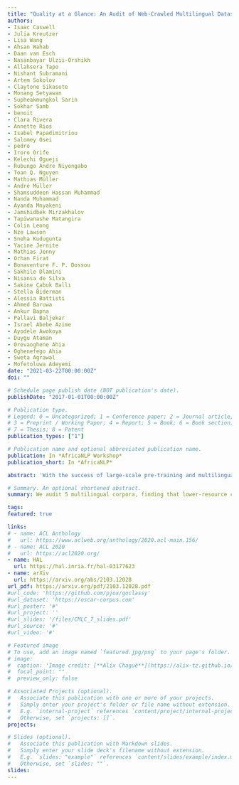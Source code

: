 ```yaml
---
title: "Quality at a Glance: An Audit of Web-Crawled Multilingual Datasets"
authors:
- Isaac Caswell 
- Julia Kreutzer
- Lisa Wang
- Ahsan Wahab
- Daan van Esch
- Nasanbayar Ulzii-Orshikh
- Allahsera Tapo
- Nishant Subramani
- Artem Sokolov
- Claytone Sikasote
- Monang Setyawan
- Supheakmungkol Sarin
- Sokhar Samb
- benoit
- Clara Rivera
- Annette Rios
- Isabel Papadimitriou
- Salomey Osei
- pedro
- Iroro Orife
- Kelechi Ogueji
- Rubungo Andre Niyongabo
- Toan Q. Nguyen
- Mathias Müller
- André Müller
- Shamsuddeen Hassan Muhammad
- Nanda Muhammad
- Ayanda Mnyakeni
- Jamshidbek Mirzakhalov
- Tapiwanashe Matangira
- Colin Leong
- Nze Lawson
- Sneha Kudugunta
- Yacine Jernite
- Mathias Jenny
- Orhan Firat
- Bonaventure F. P. Dossou
- Sakhile Dlamini
- Nisansa de Silva
- Sakine Çabuk Ballı
- Stella Biderman
- Alessia Battisti
- Ahmed Baruwa
- Ankur Bapna
- Pallavi Baljekar
- Israel Abebe Azime
- Ayodele Awokoya
- Duygu Ataman
- Orevaoghene Ahia
- Oghenefego Ahia
- Sweta Agrawal
- Mofetoluwa Adeyemi
date: "2021-03-22T00:00:00Z"
doi: ""

# Schedule page publish date (NOT publication's date).
publishDate: "2017-01-01T00:00:00Z"

# Publication type.
# Legend: 0 = Uncategorized; 1 = Conference paper; 2 = Journal article;
# 3 = Preprint / Working Paper; 4 = Report; 5 = Book; 6 = Book section;
# 7 = Thesis; 8 = Patent
publication_types: ["1"]

# Publication name and optional abbreviated publication name.
publication: In *AfricaNLP Workshop*
publication_short: In *AfricaNLP*

abstract: 'With the success of large-scale pre-training and multilingual modeling in Natural Language Processing (NLP), recent years have seen a proliferation of large, web-mined text datasets covering hundreds of languages. However, to date there has been no systematic analysis of the quality of these publicly available datasets, or whether the datasets actually contain content in the languages they claim to represent. In this work, we manually audit the quality of 205 language-specific corpora released with five major public datasets (CCAligned, ParaCrawl, WikiMatrix, OSCAR, mC4), and audit the correctness of language codes in a sixth (JW300). We find that lower-resource corpora have systematic issues: at least 15 corpora are completely erroneous, and a significant fraction contains less than 50% sentences of acceptable quality. Similarly, we find 82 corpora that are mislabeled or use nonstandard/ambiguous language codes. We demonstrate that these issues are easy to detect even for non-speakers of the languages in question, and supplement the human judgements with automatic analyses. Inspired by our analysis, we recommend techniques to evaluate and improve multilingual corpora and discuss the risks that come with low-quality data releases.'

# Summary. An optional shortened abstract.
summary: We audit 5 multilingual corpora, finding that lower-resource corpora have systematic issues.

tags:
featured: true

links:
# - name: ACL Anthology
#   url: https://www.aclweb.org/anthology/2020.acl-main.156/
# - name: ACL 2020
#   url: https://acl2020.org/
- name: HAL
  url: https://hal.inria.fr/hal-03177623
- name: arXiv
  url: https://arxiv.org/abs/2103.12028
url_pdf: https://arxiv.org/pdf/2103.12028.pdf
#url_code: 'https://github.com/pjox/goclassy'
#url_dataset: 'https://oscar-corpus.com'
#url_poster: '#'
#url_project: ''
#url_slides: '/files/CMLC_7_slides.pdf'
#url_source: '#'
#url_video: '#'

# Featured image
# To use, add an image named `featured.jpg/png` to your page's folder. 
# image:
#  caption: 'Image credit: [**Alix Chagué**](https://alix-tz.github.io/en/index.html)'
#  focal_point: ""
#  preview_only: false

# Associated Projects (optional).
#   Associate this publication with one or more of your projects.
#   Simply enter your project's folder or file name without extension.
#   E.g. `internal-project` references `content/project/internal-project/index.md`.
#   Otherwise, set `projects: []`.
projects:

# Slides (optional).
#   Associate this publication with Markdown slides.
#   Simply enter your slide deck's filename without extension.
#   E.g. `slides: "example"` references `content/slides/example/index.md`.
#   Otherwise, set `slides: ""`.
slides:
---
```


